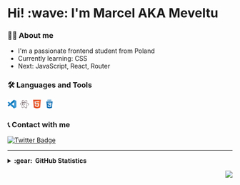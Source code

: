 <h1>Hi! :wave: I'm Marcel AKA Meveltu</h1>

### :man_technologist: About me
- I'm a passionate frontend student from Poland
- Currently learning: CSS
- Next: JavaScript, React, Router

### :hammer_and_wrench: Languages and Tools

  <img src="https://github.com/devicons/devicon/blob/master/icons/vscode/vscode-original.svg" title="vscode" alt="vscode" width="20" height="20"/>&nbsp;
  <img src="https://github.com/devicons/devicon/blob/master/icons/atom/atom-original.svg" title="atom" alt="atom" width="20" height="20"/>&nbsp;
  <img src="https://github.com/devicons/devicon/blob/master/icons/html5/html5-original.svg" title="HTML5" alt="HTML" width="20" height="20"/>&nbsp;
  <img src="https://github.com/devicons/devicon/blob/master/icons/css3/css3-plain-wordmark.svg"  title="CSS3" alt="CSS" width="20" height="20"/>&nbsp;

### :telephone_receiver: Contact with me
<div id="badges">
  <a href="https://twitter.com/Meveltu">
    <img src="https://img.shields.io/badge/Twitter-blue?style=for-the-badge&logo=twitter&logoColor=white" alt="Twitter Badge"/><br>
  </a>
</div>

---

<details>
  <summary><b>:gear: &nbsp;GitHub Statistics</b></summary>
  <br/>
        <img src="https://github-readme-streak-stats.herokuapp.com/?user=Meveltu&hide_border=true&theme=dark" />
        <img src="https://github-readme-stats.vercel.app/api?username=Meveltu&hide_title=true&hide_border=true&show_icons=true&include_all_commits=true&count_private=true&theme=dark" /> <img src="https://github-readme-stats.vercel.app/api/top-langs/?username=Meveltu&hide=html&hide_title=true&hide_border=true&count_private=true&layout=compact&langs_count=8&theme=dark" />
    </p>
</details>

<p align="right">
<img src="https://komarev.com/ghpvc/?username=Meveltua&style=plastic&label=Views"><img>
</p>
